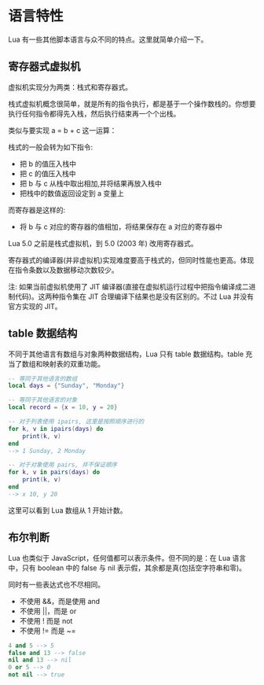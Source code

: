 # 语言特性

Lua 有一些其他脚本语言与众不同的特点。这里就简单介绍一下。

## 寄存器式虚拟机

虚拟机实现分为两类：栈式和寄存器式。

栈式虚拟机概念很简单，就是所有的指令执行，都是基于一个操作数栈的。你想要执行任何指令都得先入栈，然后执行结束再一个个出栈。

类似与要实现 a = b + c 这一运算：

栈式的一般会转为如下指令:

- 把 b 的值压入栈中
- 把 c 的值压入栈中
- 把 b 与 c 从栈中取出相加,并将结果再放入栈中
- 把栈中的数值返回设定到 a 变量上

而寄存器是这样的:

- 将 b 与 c 对应的寄存器的值相加，将结果保存在 a 对应的寄存器中


Lua 5.0 之前是栈式虚拟机，到 5.0 (2003 年) 改用寄存器式。

寄存器式的编译器(并非虚拟机)实现难度要高于栈式的，但同时性能也更高。体现在指令条数以及数据移动次数较少。

注: 如果当前虚拟机使用了 JIT 编译器(直接在虚拟机运行过程中把指令编译成二进制代码)。这两种指令集在 JIT 合理编译下结果也是没有区别的。不过 Lua 并没有官方实现的 JIT。 

## table 数据结构

不同于其他语言有数组与对象两种数据结构，Lua 只有 table 数据结构。table 充当了数组和映射表的双重功能。

```lua
-- 等同于其他语言的数组
local days = {"Sunday", "Monday"}

-- 等同于其他语言的对象
local record = {x = 10, y = 20}

-- 对于列表使用 ipairs, 这里是按照顺序进行的
for k, v in ipairs(days) do
    print(k, v)
end
--> 1 Sunday, 2 Monday

-- 对于对象使用 pairs, 并不保证顺序
for k, v in pairs(days) do
    print(k, v)
end
--> x 10, y 20
```

这里可以看到 Lua 数组从 1 开始计数。

## 布尔判断

Lua 也类似于 JavaScript，任何值都可以表示条件。但不同的是：在 Lua 语言中，只有 boolean 中的 false 与 nil 表示假，其余都是真(包括空字符串和零)。

同时有一些表达式也不尽相同。

- 不使用 &&，而是使用 and
- 不使用 ||，而是 or
- 不使用 ! 而是 not
- 不使用 != 而是 ~=

```lua
4 and 5 --> 5
false and 13 --> false
nil and 13 --> nil
0 or 5 --> 0
not nil --> true
```


